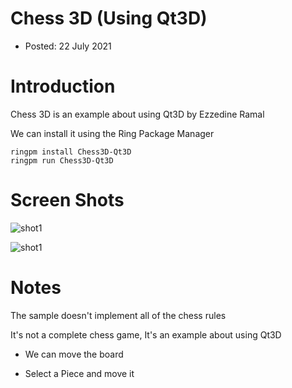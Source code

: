 Chess 3D (Using Qt3D)
=====================

* Posted: 22 July 2021

# Introduction 

Chess 3D is an example about using Qt3D by Ezzedine Ramal

We can install it using the Ring Package Manager

	ringpm install Chess3D-Qt3D
	ringpm run Chess3D-Qt3D

# Screen Shots

![shot1](https://raw.githubusercontent.com/ring-lang/ring/master/marketing/chess3d/images/chess3d-shot1.png)

![shot1](https://raw.githubusercontent.com/ring-lang/ring/master/marketing/chess3d/images/chess3d-shot2.png)


# Notes

The sample doesn't implement all of the chess rules 

It's not a complete chess game, It's an example about using Qt3D

* We can move the board

* Select a Piece and move it